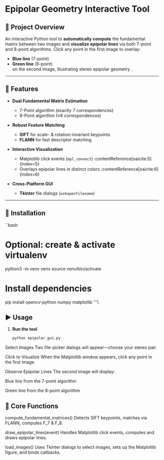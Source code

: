 
   Epipolar Geometry Interactive Tool
==========================================


## 🚀 Project Overview  
An interactive Python tool to **automatically compute** the fundamental matrix between two images and **visualize epipolar lines** via both 7-point and 8-point algorithms. Click any point in the first image to overlay:
- **Blue line** (7-point)
- **Green line** (8-point)  
on the second image, illustrating stereo epipolar geometry .

---

## 🎯 Features

- **Dual Fundamental Matrix Estimation**  
  - 7-Point algorithm (exactly 7 correspondences)   
  - 8-Point algorithm (≥8 correspondences)   

- **Robust Feature Matching**  
  - **SIFT** for scale- & rotation-invariant keypoints   
  - **FLANN** for fast descriptor matching   

- **Interactive Visualization**  
  - Matplotlib click events (`mpl_connect`) :contentReference[oaicite:5]{index=5}  
  - Overlays epipolar lines in distinct colors :contentReference[oaicite:6]{index=6}  

- **Cross-Platform GUI**  
  - **Tkinter** file dialogs (`askopenfilename`)   

---

## 🔧 Installation

``bash
# Optional: create & activate virtualenv
python3 -m venv venv
source venv/bin/activate

# Install dependencies
pip install opencv-python numpy matplotlib
'''\\
## ▶️ Usage

1. **Run the tool**  
   ```bash
   python epipolar_gui.py
Select Images
Two file-picker dialogs will appear—choose your stereo pair.

Click to Visualize
When the Matplotlib window appears, click any point in the first image.

Observe Epipolar Lines
The second image will display:

Blue line from the 7-point algorithm

Green line from the 8-point algorithm


## 📝 Core Functions
compute_fundamental_matrices()
Detects SIFT keypoints, matches via FLANN, computes F_7 & F_8.

draw_epipolar_lines(event)
Handles Matplotlib click events, computes and draws epipolar lines.

load_images()
Uses Tkinter dialogs to select images, sets up the Matplotlib figure, and binds callbacks.

